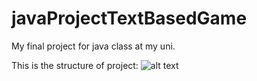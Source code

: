 # javaProjectTextBasedGame
My final project for java class at my uni.


This is the structure of project:
![alt text](https://github.com/SimonMalicek/javaProjectTextBasedGame/tree/main/graph.jpg?raw=true)
